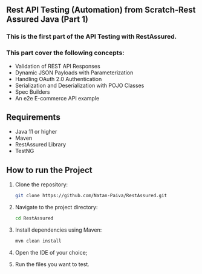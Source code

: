 ## Rest API Testing (Automation) from Scratch-Rest Assured Java (Part 1)
### This is the first part of the API Testing with RestAssured.
### This part cover the following concepts:
* Validation of REST API Responses
* Dynamic JSON Payloads with Parameterization
* Handling OAuth 2.0 Authentication
* Serialization and Deserialization with POJO Classes
* Spec Builders
* An e2e E-commerce API example
## Requirements
* Java 11 or higher
* Maven
* RestAssured Library
* TestNG
## How to run the Project
1. Clone the repository:
    ```bash
    git clone https://github.com/Natan-Paiva/RestAssured.git
    ```

2. Navigate to the project directory:
    ```bash
    cd RestAssured
    ```

3. Install dependencies using Maven:
    ```bash
    mvn clean install
    ```

4. Open the IDE of your choice;
5. Run the files you want to test.
